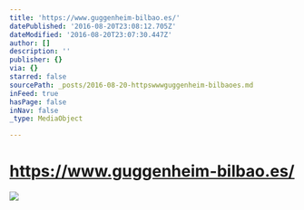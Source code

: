 ```yaml
---
title: 'https://www.guggenheim-bilbao.es/'
datePublished: '2016-08-20T23:08:12.705Z'
dateModified: '2016-08-20T23:07:30.447Z'
author: []
description: ''
publisher: {}
via: {}
starred: false
sourcePath: _posts/2016-08-20-httpswwwguggenheim-bilbaoes.md
inFeed: true
hasPage: false
inNav: false
_type: MediaObject

---
```

# https://www.guggenheim-bilbao.es/
![](https://the-grid-user-content.s3-us-west-2.amazonaws.com/4e200a45-af79-4b12-897f-5ffce5ffe98a.jpg)